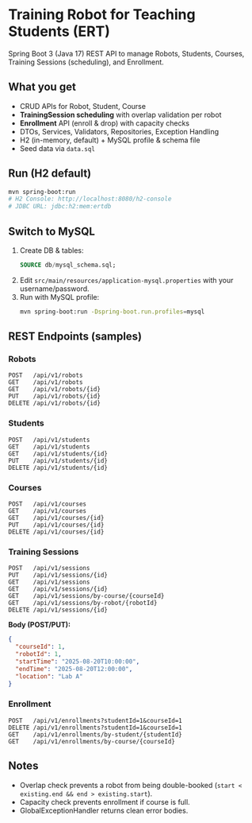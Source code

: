 # Training Robot for Teaching Students (ERT)

Spring Boot 3 (Java 17) REST API to manage Robots, Students, Courses, Training Sessions (scheduling), and Enrollment.

## What you get

- CRUD APIs for Robot, Student, Course
- **TrainingSession scheduling** with overlap validation per robot
- **Enrollment** API (enroll & drop) with capacity checks
- DTOs, Services, Validators, Repositories, Exception Handling
- H2 (in-memory, default) + MySQL profile & schema file
- Seed data via `data.sql`

## Run (H2 default)

```bash
mvn spring-boot:run
# H2 Console: http://localhost:8080/h2-console
# JDBC URL: jdbc:h2:mem:ertdb
```

## Switch to MySQL

1. Create DB & tables:
   ```sql
   SOURCE db/mysql_schema.sql;
   ```
2. Edit `src/main/resources/application-mysql.properties` with your username/password.
3. Run with MySQL profile:
   ```bash
   mvn spring-boot:run -Dspring-boot.run.profiles=mysql
   ```

## REST Endpoints (samples)

### Robots
```
POST   /api/v1/robots
GET    /api/v1/robots
GET    /api/v1/robots/{id}
PUT    /api/v1/robots/{id}
DELETE /api/v1/robots/{id}
```

### Students
```
POST   /api/v1/students
GET    /api/v1/students
GET    /api/v1/students/{id}
PUT    /api/v1/students/{id}
DELETE /api/v1/students/{id}
```

### Courses
```
POST   /api/v1/courses
GET    /api/v1/courses
GET    /api/v1/courses/{id}
PUT    /api/v1/courses/{id}
DELETE /api/v1/courses/{id}
```

### Training Sessions
```
POST   /api/v1/sessions
PUT    /api/v1/sessions/{id}
GET    /api/v1/sessions
GET    /api/v1/sessions/{id}
GET    /api/v1/sessions/by-course/{courseId}
GET    /api/v1/sessions/by-robot/{robotId}
DELETE /api/v1/sessions/{id}
```

**Body (POST/PUT):**
```json
{
  "courseId": 1,
  "robotId": 1,
  "startTime": "2025-08-20T10:00:00",
  "endTime": "2025-08-20T12:00:00",
  "location": "Lab A"
}
```

### Enrollment
```
POST   /api/v1/enrollments?studentId=1&courseId=1
DELETE /api/v1/enrollments?studentId=1&courseId=1
GET    /api/v1/enrollments/by-student/{studentId}
GET    /api/v1/enrollments/by-course/{courseId}
```

## Notes
- Overlap check prevents a robot from being double-booked (`start < existing.end && end > existing.start`).
- Capacity check prevents enrollment if course is full.
- GlobalExceptionHandler returns clean error bodies.
```

